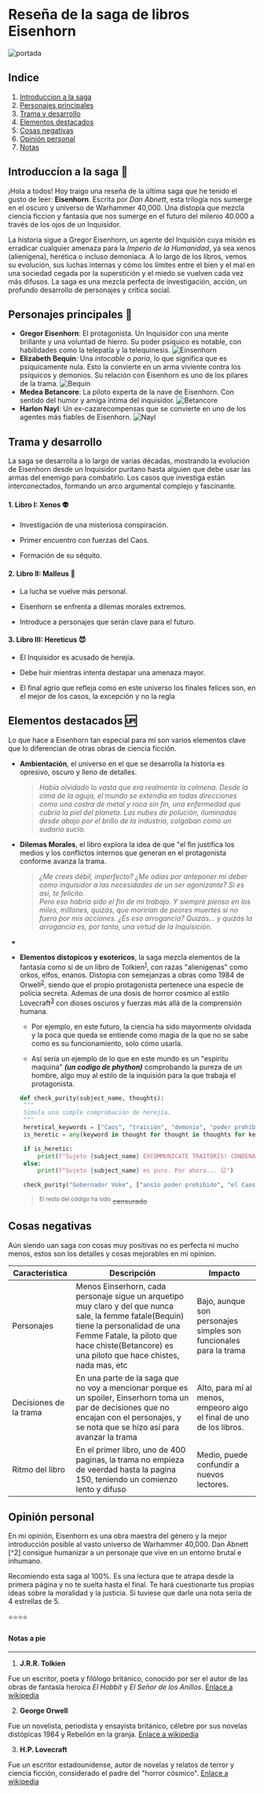 # Reseña de la saga de libros Eisenhorn
![portada](/resources/portada.jpg "portada")
## Indice
1. [Introduccion a la saga](#introduccíon-a-la-saga)
2. [Personajes principales](#personajes-principales)
3. [Trama y desarrollo](#trama-y-desarrollo)
4. [Elementos destacados](#elementos-destacados)
5. [Cosas negativas](#cosas-negativas)
6. [Opinión personal](#opinión-personal)
6. [Notas](#notas-a-pie)



## Introduccíon a la saga &#x1F4D6;	

¡Hola a todos! Hoy traigo una reseña de la última saga que he tenido el gusto de leer: **Eisenhorn**. Escrita por *Dan Abnett*, esta trilogía nos sumerge en el oscuro y  universo de Warhammer 40,000. Una distopía que mezcla ciencia ficcion y fantasía que nos sumerge en el futuro del milenio 40.000 a través de los ojos de un Inquisidor. 

La historia sigue a Gregor Eisenhorn, un agente del Inquisión cuya misión es erradicar cualquier amenaza para la *Imperio de la Humanidad*, ya sea xenos (alienígena), herética o incluso demoníaca. A lo largo de los libros, vemos su evolución, sus luchas internas y cómo los límites entre el bien y el mal en una sociedad cegada por la superstición y el miedo se vuelven cada vez más difusos. La saga es una mezcla perfecta de investigación, acción, un profundo desarrollo de personajes y crítica social. 

## Personajes principales &#x1F468;
- **Gregor Eisenhorn**: El protagonista. Un Inquisidor con una mente brillante y una voluntad de hierro. Su poder psíquico es notable, con habilidades como la telepatía y la telequinesis.
![Einsenhorn](https://static.wikia.nocookie.net/eswarhammer40k/images/5/58/Inquisicion_gregor_eisenhorn_juventud.jpg/revision/latest?cb=20171105182552)
- **Elizabeth Bequin**: Una *intocable* o *paria*, lo que significa que es psíquicamente nula. Esto la convierte en un arma viviente contra los psíquicos y demonios. Su relación con Eisenhorn es uno de los pilares de la trama.
![Bequin](https://static.wikia.nocookie.net/eswarhammer40k/images/4/44/Alizabeth_Bequin_portada.jpg/revision/latest/scale-to-width-down/301?cb=20210731092617)
- **Medea Betancore**: La piloto experta de la nave de Eisenhorn. Con sentido del humor y  amiga íntima del inquisidor.
![Betancore](https://encrypted-tbn0.gstatic.com/images?q=tbn:ANd9GcQ4L0YLNWa6MQ6DhoSpI3-35GxkkmniPWppvA&s)
- **Harlon Nayl**: Un ex-cazarecompensas que se convierte en uno de los agentes más fiables de Eisenhorn.
![Nayl](https://external-preview.redd.it/ZoaSs5BWAIF9dmoFEYQSPyEcT5HBWTnaPABFFcBBFJI.jpg?auto=webp&s=57174f384a9683e2563d4c451fce8e04e85993d3)

## Trama y desarrollo

La saga se desarrolla a lo largo de varias décadas, mostrando la evolución de Eisenhorn desde un Inquisidor puritano hasta alguien que debe usar las armas del enemigo para combatirlo. Los casos que investiga están interconectados, formando un arco argumental complejo y fascinante.

#### 1. Libro I: Xenos &#x1F47D;	

- Investigación de una misteriosa conspiración.

- Primer encuentro con fuerzas del Caos.

- Formación de su séquito.

#### 2. Libro II: Malleus &#x1F479;	

- La lucha se vuelve más personal.

- Eisenhorn se enfrenta a dilemas morales extremos.

- Introduce a personajes que serán clave para el futuro.

#### 3. Libro III: Hereticus &#x1F608;	

- El Inquisidor es acusado de herejía.

- Debe huir mientras intenta destapar una amenaza mayor.

- El final agrio que refleja como  en este universo los finales felices son, en el mejor de los casos, la excepción y no la regla


## Elementos destacados &#x1F199;	
Lo que hace a Eisenhorn tan especial para mí son varios elementos clave que lo diferencian de otras obras de ciencia ficción.

- __Ambientación__, el universo en el que se desarrolla la historia es opresivo, oscuro y lleno de detalles.

   > _Había olvidado lo vasta que era realmente la colmena. Desde la cima de la aguja, el mundo se extendía en todas direcciones como una costra de metal y roca sin fin, una enfermedad que cubría la piel del planeta. Las nubes de polución, iluminadas desde abajo por el brillo de la industria, colgaban como un sudario sucio._

- __Dilemas Morales__, el libro explora la idea de que "el fin justifica los medios y los conflictos internos que generan en el protagonista conforme avanza la trama.

   > _¿Me crees débil, imperfecto? ¿Me odias por anteponer mi deber como inquisidor a las necesidades de un ser agonizante? Si es así, te felicito. \
   > Pero eso habría sido el fin de mi trabajo. Y siempre pienso en los miles, millones, quizás, que morirían de peores muertes si no fuera por mis acciones. ¿Es eso arrogancia? Quizás... y quizás la arrogancia es, por tanto, una virtud de la Inquisición._

- 
- __Elementos distopicos y esotericos__, la saga mezcla elementos de la fantasía como si de un libro de Tolkien<sup>[1](#tolkien)</sup>, con razas "alienigenas" como orkos, elfos, enanos. Distopia con semejanzas a obras como 1984 de Orwell<sup>[2](#orwell)</sup>, siendo que el propio protagonista pertenece una especie de policia secreta. Ademas de una dosis de horror cosmico al estilo Lovecraft<sup>[3](#lovecraft)</sup> con dioses oscuros y fuerzas más allá de la comprensión humana. 
   - Por ejemplo, en este futuro, la ciencia ha sido mayormente olvidada y la poca que queda se entiende como magia de la que no se sabe como es su funcionamiento, solo cómo usarla. <!-- ¿Sabes cuando un programa no te funcionaba ayer pero hoy magicamente sí lo hace? ¿Entiendes por qué o como funciona? No. ¿Funciona? Sí.Pues no lo toques. Es un concepto parecido jajaja. -->

   - Así sería un ejemplo de lo que en este mundo es un "espiritu maquina" ***(un codigo de phython)*** comprobando la pureza de un hombre, algo muy al estilo de la inquisión para la que trabaja el protagonista.

   ~~~py
   def check_purity(subject_name, thoughts):
    """
    Simula una simple comprobación de herejía.
    """
    heretical_keywords = ["Caos", "traición", "demonio", "poder prohibido"]
    is_heretic = any(keyword in thought for thought in thoughts for keyword in heretical_keywords)

    if is_heretic:
        print(f"Sujeto {subject_name} EXCOMMUNICATE TRAITORIS! CONDENADO A LA HOGUERA 🔥")
    else:
        print(f"Sujeto {subject_name} es puro. Por ahora... 😉")

    check_purity("Gobernador Voke", ["ansío poder prohibido", "el Caos es la solución"])
   ~~~
    > <sup>El resto del código ha sido</sup> ~~censurado~~
## Cosas negativas

Aún siendo uan saga con cosas muy positivas no es perfecta ni mucho menos, estos son los detalles y cosas mejorables en mi opinion. 

| Caracteristica | Descripción | Impacto |
| --- | --- | ----|
| Personajes | Menos Einserhorn, cada personaje sigue un arquetipo muy claro y del que nunca sale, la femme fatale(Bequin) tiene la personalidad de  una Femme Fatale, la piloto que hace chiste(Betancore) es una piloto que hace chistes, nada mas, etc  | Bajo, aunque son personajes simples son funcionales para la trama  |
| Decisiones de la trama | En una parte de la saga que no voy a mencionar porque es un spoiler, Einserhorn toma un par de decisiones  que no encajan con el personajes, y se nota que se hizo así para avanzar la trama | Alto, para mí al menos, empeoro algo el final de uno de los libros.  |
| Ritmo del libro | En el primer libro, uno de 400 paginas, la trama no empieza de veerdad hasta la pagina 150, teniendo un comienzo lento y difuso  | Medio, puede confundir a nuevos lectores.  |

## Opinión personal 

En mi opinión, Eisenhorn es una obra maestra del género y la mejor introducción posible al vasto universo de Warhammer 40,000. Dan Abnett [^2] consigue humanizar a un personaje que vive en un entorno brutal e inhumano.

Recomiendo esta saga al 100%. Es una lectura que te atrapa desde la primera página y no te suelta hasta el final. Te hará cuestionarte tus propias ideas sobre la moralidad y la justicia. Si tuviese que darle una nota sería de 4 estrellas de 5.

&#x2B50;&#x2B50;&#x2B50;&#x2B50;	

#### Notas a pie 
----
1. <p id="tolkien"> <b>J.R.R. Tolkien</b></p> 
Fue un escritor, poeta y filólogo británico, conocido por ser el autor de las obras de fantasía heroica *El Hobbit* y *El Señor de los Anillos*. [Enlace a wikipedia](https://es.wikipedia.org/wiki/J._R._R._Tolkien)

2. <p id="orwell"> <b>George Orwell</b></p>
Fue un novelista, periodista y ensayista británico, célebre por sus novelas distópicas 1984 y Rebelión en la granja. [Enlace a wikipedia](https://es.wikipedia.org/wiki/George_Orwell)

3. <p id="lovecraft"> <b>H.P. Lovecraft</b></p>
Fue un escritor estadounidense, autor de novelas y relatos de terror y ciencia ficción, considerado el padre del "horror cósmico". [Enlace a wikipedia](https://es.wikipedia.org/wiki/H._P._Lovecraft)
